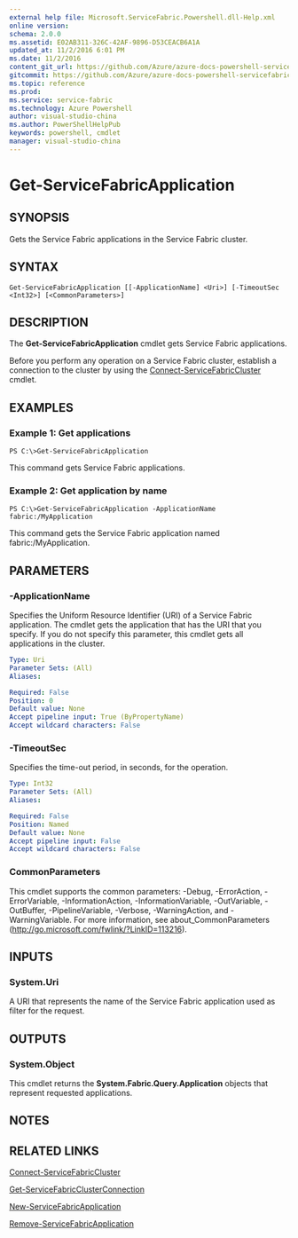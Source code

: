 ```yaml
---
external help file: Microsoft.ServiceFabric.Powershell.dll-Help.xml
online version:
schema: 2.0.0
ms.assetid: E02AB311-326C-42AF-9896-D53CEACB6A1A
updated_at: 11/2/2016 6:01 PM
ms.date: 11/2/2016
content_git_url: https://github.com/Azure/azure-docs-powershell-servicefabric/blob/live/Service-Fabric-cmdlets/ServiceFabric/vlatest/Get-ServiceFabricApplication.md
gitcommit: https://github.com/Azure/azure-docs-powershell-servicefabric/blob/a04d7fb81ddb4ca19a8c0101c71d7745ad5e082a/Service-Fabric-cmdlets/ServiceFabric/vlatest/Get-ServiceFabricApplication.md
ms.topic: reference
ms.prod: 
ms.service: service-fabric
ms.technology: Azure Powershell
author: visual-studio-china
ms.author: PowerShellHelpPub
keywords: powershell, cmdlet
manager: visual-studio-china
---
```


# Get-ServiceFabricApplication

## SYNOPSIS
Gets the Service Fabric applications in the Service Fabric cluster.

## SYNTAX

```
Get-ServiceFabricApplication [[-ApplicationName] <Uri>] [-TimeoutSec <Int32>] [<CommonParameters>]
```

## DESCRIPTION
The **Get-ServiceFabricApplication** cmdlet gets Service Fabric applications.

Before you perform any operation on a Service Fabric cluster, establish a connection to the cluster by using the [Connect-ServiceFabricCluster](./Connect-ServiceFabricCluster.md) cmdlet.

## EXAMPLES

### Example 1: Get applications
```
PS C:\>Get-ServiceFabricApplication
```

This command gets Service Fabric applications.

### Example 2: Get application by name
```
PS C:\>Get-ServiceFabricApplication -ApplicationName fabric:/MyApplication
```

This command gets the Service Fabric application named fabric:/MyApplication.

## PARAMETERS

### -ApplicationName
Specifies the Uniform Resource Identifier (URI) of a Service Fabric application.
The cmdlet gets the application that has the URI that you specify.
If you do not specify this parameter, this cmdlet gets all applications in the cluster.

```yaml
Type: Uri
Parameter Sets: (All)
Aliases:

Required: False
Position: 0
Default value: None
Accept pipeline input: True (ByPropertyName)
Accept wildcard characters: False
```

### -TimeoutSec
Specifies the time-out period, in seconds, for the operation.

```yaml
Type: Int32
Parameter Sets: (All)
Aliases:

Required: False
Position: Named
Default value: None
Accept pipeline input: False
Accept wildcard characters: False
```

### CommonParameters
This cmdlet supports the common parameters: -Debug, -ErrorAction, -ErrorVariable, -InformationAction, -InformationVariable, -OutVariable, -OutBuffer, -PipelineVariable, -Verbose, -WarningAction, and -WarningVariable. For more information, see about_CommonParameters (http://go.microsoft.com/fwlink/?LinkID=113216).

## INPUTS

### System.Uri
A URI that represents the name of the Service Fabric application used as filter for the request.

## OUTPUTS

### System.Object
This cmdlet returns the **System.Fabric.Query.Application** objects that represent requested applications.

## NOTES

## RELATED LINKS

[Connect-ServiceFabricCluster](xref:ServiceFabric/vlatest/Connect-ServiceFabricCluster.md)

[Get-ServiceFabricClusterConnection](xref:ServiceFabric/vlatest/Get-ServiceFabricClusterConnection.md)

[New-ServiceFabricApplication](xref:ServiceFabric/vlatest/New-ServiceFabricApplication.md)

[Remove-ServiceFabricApplication](xref:ServiceFabric/vlatest/Remove-ServiceFabricApplication.md)
